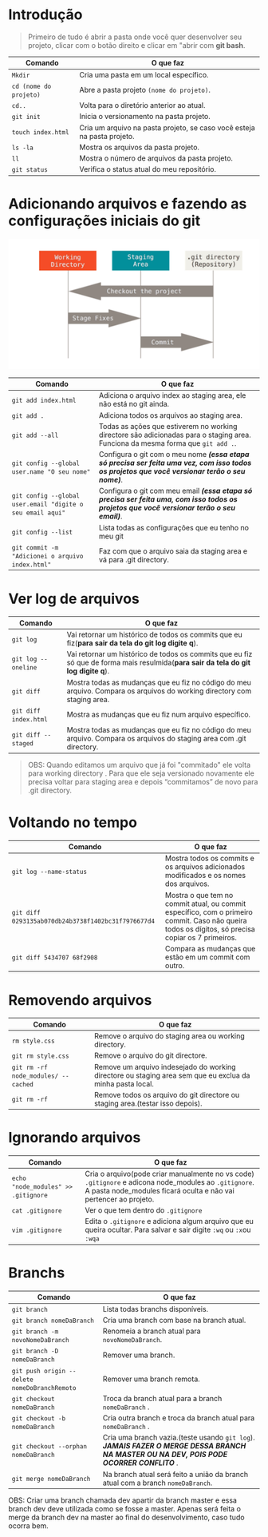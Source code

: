 # Introdução 

> Primeiro de tudo é abrir a pasta onde você quer desenvolver seu projeto, clicar com o botão direito e clicar em "abrir com **git bash**. 


|    **Comando**     |         **O que faz**        |       
|--------------------|------------------------------|
|```Mkdir```|Cria uma pasta em um local específico.|
|```cd (nome do projeto)```| Abre a pasta projeto ```(nome do projeto)```.|
|```cd..```| Volta para o diretório anterior ao atual.|
|```git init```|Inicia o versionamento na pasta projeto.|
|```touch index.html```|  Cria um arquivo na pasta projeto, se caso você esteja na pasta projeto.|
|```ls -la ```|Mostra os arquivos da pasta projeto.|
|```ll```|Mostra o número de arquivos da pasta projeto.|
|```git status```|Verifica o status atual do meu repositório.|


# Adicionando arquivos e fazendo as configurações iniciais do git

   ![alt text](https://github.com/AlyssonBatista/Git-reference/blob/master/est%C3%A1gios.png)
   
|    **Comando**     |         **O que faz**        |       
|--------------------|------------------------------|
| ```git add index.html ```|Adiciona o arquivo index ao staging area, ele não está no git ainda.|
|```git add .```|Adiciona todos os arquivos ao staging area.|
|```git add --all```| Todas as ações que estiverem no working directore são adicionadas para o staging area. Funciona da mesma forma que ```git add .```. |
|```git config --global user.name "O seu nome"```|Configura o git com o meu nome ***(essa etapa só precisa ser feita uma vez, com isso todos os projetos que você versionar terão o seu nome)***.|
|```git config --global user.email "digite o seu email aqui"```|Configura o git com meu email ***(essa etapa só precisa ser feita uma, com isso todos os projetos que você versionar terão o seu email)***.|
|```git config --list```| Lista todas as configurações que eu tenho no meu git|
|```git commit -m "Adicionei o arquivo index.html"```|Faz com que o arquivo saia da staging area e vá para .git directory.|

# Ver log de arquivos

|    **Comando**     |         **O que faz**        |       
|--------------------|------------------------------|
|```git log```| Vai retornar um histórico de todos os commits que eu fiz(**para sair da tela do git log digite q**).|
|```git log --oneline```| Vai retornar um histórico de todos os commits que eu fiz só que de forma mais resulmida(**para sair da tela do git log digite q**).|
|```git diff```| Mostra todas as mudanças que eu fiz no código do meu arquivo. Compara os arquivos do working directory com staging area.|
|```git diff index.html```|Mostra as mudanças que eu fiz num arquivo específico.|
|```git diff --staged```|Mostra todas as mudanças que eu fiz no código do meu arquivo. Compara os arquivos do  staging area  com  .git directory.|

>OBS: Quando editamos um arquivo que já foi "commitado" ele volta para working directory . Para que ele seja versionado novamente ele precisa voltar para staging area e depois “commitamos” de novo para .git directory.

# Voltando no tempo

|    **Comando**     |         **O que faz**        |       
|--------------------|------------------------------|
|```git log --name-status```|Mostra todos os commits e os arquivos adicionados modificados e os nomes dos arquivos.|
|```git diff 0293135ab070db24b3738f1402bc31f7976677d4```|Mostra o que tem no commit atual, ou commit específico, com o primeiro commit. Caso não queira todos os dígitos, só precisa copiar os 7 primeiros.|
|```git diff 5434707 68f2908```| Compara as mudanças que estão em um commit com outro.|

# Removendo arquivos 

|    **Comando**     |         **O que faz**        |       
|--------------------|------------------------------|
|```rm style.css```| Remove o arquivo do staging area ou working directory.|
| ```git rm style.css```|  Remove o arquivo do git directore.|
|```git rm -rf  node_modules/ --cached```| Remove um arquivo indesejado do working directore ou staging area sem que eu exclua da minha pasta local.|
| ```git rm -rf```|  Remove todos os arquivo do git directore ou staging area.(testar isso depois).|


# Ignorando arquivos 

|    **Comando**     |         **O que faz**        |       
|--------------------|------------------------------|
|```echo "node_modules" >> .gitignore```| Cria o arquivo(pode criar manualmente no vs code) ```.gitignore``` e adicona node_modules ao ```.gitignore```. A pasta node_modules ficará oculta e não vai pertencer ao projeto.|
| ```cat .gitignore```|  Ver o que tem dentro do ```.gitignore```|
| ```vim .gitignore```|  Edita o ```.gitignore``` e adiciona algum arquivo que eu queira ocultar. Para salvar e sair digite ```:wq``` ou ```:x```ou ```:wqa```|


# Branchs

|    **Comando**     |         **O que faz**        |       
|--------------------|------------------------------|
|```git branch ```| Lista todas branchs disponíveis.|
|```git branch nomeDaBranch```|Cria uma branch com base na branch atual.|
|```git branch -m novoNomeDaBranch```|Renomeia a branch atual para ```novoNomeDaBranch```.|
|```git branch -D nomeDaBranch ```| Remover uma branch.|
|```git push origin --delete nomeDoBranchRemoto ```| Remover uma branch remota.|
|```git checkout nomeDaBranch```|Troca da branch atual para a branch ```nomeDaBranch``` .|
|```git checkout -b nomeDaBranch```|Cria outra branch e troca da branch atual para ```nomeDaBranch``` .|
|```git checkout --orphan nomeDaBranch```|Cria uma branch vazia.(teste usando ```git log```). ***JAMAIS FAZER O MERGE DESSA BRANCH NA MASTER OU NA DEV, POIS PODE OCORRER CONFLITO*** .|
|```git merge nomeDaBranch ```| Na branch atual será feito a união da branch atual com a branch ```nomeDaBranch```.|


OBS: Criar uma branch chamada dev apartir da branch master e essa branch dev deve utilizada como se fosse a master. Apenas será feita o merge da branch dev na master ao final do desenvolvimento, caso tudo ocorra bem.
